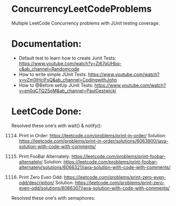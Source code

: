 # ConcurrencyLeetCodeProblems
Multiple LeetCode Concurrency problems with JUnit testing coverage.

# Documentation:

- Default test to learn how to create Junit Tests:  https://www.youtube.com/watch?v=Zi67qUHbq-c&ab_channel=Randomcode
- How to write simple JUnit Tests: https://www.youtube.com/watch?v=vZm0lHciFsQ&ab_channel=CodingwithJohn
- How to @Before setUp JUnit Tests: https://www.youtube.com/watch?v=en0qCTQ25oM&ab_channel=PaulGestwicki

# LeetCode Done:

Resolved these one's with wait() & notify():

1114. Print in Order: https://leetcode.com/problems/print-in-order/
	Solution: https://leetcode.com/problems/print-in-order/solutions/6063800/java-solution-with-code-with-comments/

1115. Print FooBar Alternately: https://leetcode.com/problems/print-foobar-alternately/
	Solution: https://leetcode.com/problems/print-foobar-alternately/solutions/6066321/java-solution-with-code-with-comments/

1116. Print Zero Even Odd: https://leetcode.com/problems/print-zero-even-odd/description/
	Solution: https://leetcode.com/problems/print-zero-even-odd/solutions/6066307/java-solution-with-code-with-comments/


Resolved these one's with semaphores:


